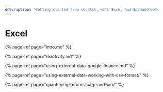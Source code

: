 ```yaml
---
description: 'Getting started from scratch, with Excel and Spreadsheets, for investors'
---
```


# Excel

{% page-ref page="intro.md" %}

{% page-ref page="reactivity.md" %}

{% page-ref page="using-external-data-google-finance.md" %}

{% page-ref page="using-external-data-working-with-csv-format/" %}

{% page-ref page="quantifying-returns-cagr-and-xirr/" %}

